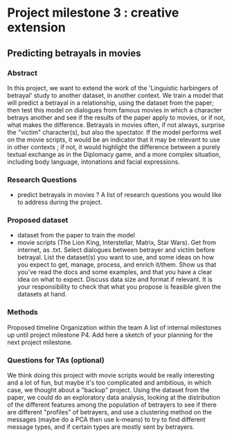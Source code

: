 # Project milestone 3 : creative extension

## Predicting betrayals in movies

### Abstract
In this project, we want to extend the work of the 'Linguistic harbingers of betrayal' study to another dataset, in another context. We train a model that will predict a betrayal in a relationship, using the dataset from the paper; then test this model on dialogues from famous movies in which a character betrays another and see if the results of the paper apply to movies, or if not, what makes the difference. Betrayals in movies often, if not always, surprise the "victim" character(s), but also the spectator. If the model performs well on the movie scripts, it would be an indicator that it may be relevant to use in other contexts ; if not, it would highlight the difference between a purely textual exchange as in the Diplomacy game, and a more complex situation, including body language, intonations and facial expressions.

### Research Questions
- predict betrayals in movies ?
A list of research questions you would like to address during the project.

### Proposed dataset
- dataset from the paper to train the model
- movie scripts (The Lion King, Interstellar, Matrix, Star Wars). Get from internet, as .txt. Select dialogues between betrayer and victim before betrayal.
List the dataset(s) you want to use, and some ideas on how you expect to get, manage, process, and enrich it/them. Show us that you've read the docs and some examples, and that you have a clear idea on what to expect. Discuss data size and format if relevant. It is your responsibility to check that what you propose is feasible given the datasets at hand.

### Methods
Proposed timeline
Organization within the team
A list of internal milestones up until project milestone P4. Add here a sketch of your planning for the next project milestone.

### Questions for TAs (optional)
We think doing this project with movie scripts would be really interesting and a lot of fun, but maybe it's too complicated and ambitious, in which case, we thought about a "backup" project. Using the dataset from the paper, we could do an exploratory data analysis, looking at the distribution of the different features among the population of betrayers to see if there are different "profiles" of betrayers, and use a clustering method on the messages (maybe do a PCA then use k-means) to try to find different message types, and if certain types are mostly sent by betrayers. 
